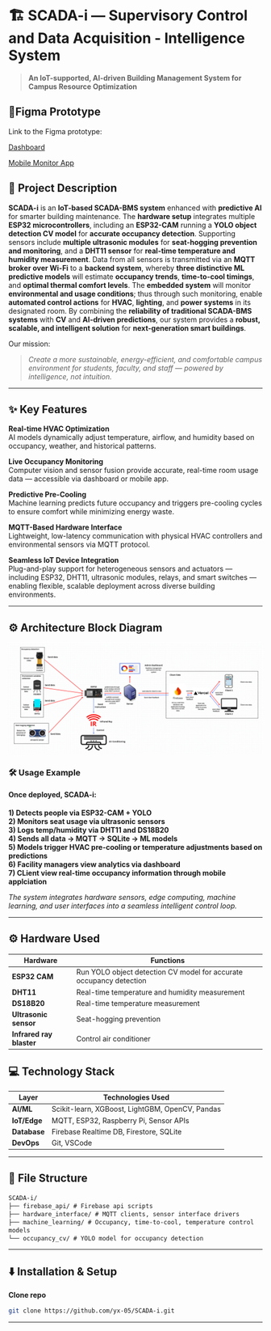 # 🏗️ SCADA-i — Supervisory Control and Data Acquisition - Intelligence System

> **An IoT-supported, AI-driven Building Management System for Campus Resource Optimization**

## 📱Figma Prototype
Link to the Figma prototype:

[Dashboard](https://www.figma.com/proto/2IgBJD8xzPYUQsibwKqplg/BugSolver?node-id=0-1&t=NZIzghUPB14tYiao-1)

[Mobile Monitor App](https://www.figma.com/proto/2IgBJD8xzPYUQsibwKqplg/BugSolver?node-id=1-2&t=NxiNEqSXgTG1WxAt-1)

## 📝 Project Description

**SCADA-i** is an **IoT-based SCADA-BMS system** enhanced with **predictive AI** for smarter building maintenance. The **hardware setup** integrates multiple **ESP32 microcontrollers**, including an **ESP32-CAM** running a **YOLO object detection CV model** for **accurate occupancy detection**. Supporting sensors include **multiple ultrasonic modules** for **seat-hogging prevention and monitoring**, and a **DHT11 sensor** for **real-time temperature and humidity measurement**. Data from all sensors is transmitted via an **MQTT broker over Wi-Fi** to a **backend system**, whereby **three distinctive ML predictive models** will estimate **occupancy trends**, **time-to-cool timings**, and **optimal thermal comfort levels**. The **embedded system** will monitor **environmental and usage conditions**; thus through such monitoring, enable **automated control actions** for **HVAC**, **lighting**, and **power systems** in its designated room. By combining the **reliability of traditional SCADA-BMS systems** with **CV** and **AI-driven predictions**, our system provides a **robust, scalable, and intelligent solution** for **next-generation smart buildings**.

Our mission:  
> *Create a more sustainable, energy-efficient, and comfortable campus environment for students, faculty, and staff — powered by intelligence, not intuition.*

---

## ✨ Key Features

**Real-time HVAC Optimization**  
AI models dynamically adjust temperature, airflow, and humidity based on occupancy, weather, and historical patterns.

**Live Occupancy Monitoring**  
Computer vision and sensor fusion provide accurate, real-time room usage data — accessible via dashboard or mobile app.

**Predictive Pre-Cooling**  
Machine learning predicts future occupancy and triggers pre-cooling cycles to ensure comfort while minimizing energy waste.

**MQTT-Based Hardware Interface**  
Lightweight, low-latency communication with physical HVAC controllers and environmental sensors via MQTT protocol.

**Seamless IoT Device Integration**  
Plug-and-play support for heterogeneous sensors and actuators — including ESP32, DHT11, ultrasonic modules, relays, and smart switches — enabling flexible, scalable deployment across diverse building environments.

---

## ⚙️ Architecture Block Diagram

![SCADA-i Architecture Block Diagram](block_diagram.png)

### 🛠️ Usage Example
#### Once deployed, SCADA-i:

**1) Detects people via ESP32-CAM + YOLO**  
**2) Monitors seat usage via ultrasonic sensors**  
**3) Logs temp/humidity via DHT11 and DS18B20**  
**4) Sends all data → MQTT → SQLite → ML models**  
**5) Models trigger HVAC pre-cooling or temperature adjustments based on predictions**  
**6) Facility managers view analytics via dashboard**  
**7) CLient view real-time occupancy information through mobile applciation**  

*The system integrates hardware sensors, edge computing, machine learning, and user interfaces into a seamless intelligent control loop.*

---

## ⚙️ Hardware Used
| Hardware               | Functions                         |
|---------------------|--------------------------------------------|
| **ESP32 CAM**           | Run YOLO object detection CV model for accurate occupancy detection    |
| **DHT11**        | Real-time temperature and humidity measurement      |
| **DS18B20**        | Real-time temperature measurement  |
| **Ultrasonic sensor**          | Seat-hogging prevention      |
| **Infrared ray blaster**          | Control air conditioner      |

## 💻 Technology Stack

| Layer               | Technologies Used                          |
|---------------------|--------------------------------------------|
| **AI/ML**           | Scikit-learn, XGBoost, LightGBM, OpenCV, Pandas    |
| **IoT/Edge**        | MQTT, ESP32, Raspberry Pi, Sensor APIs      |
| **Database**        | Firebase Realtime DB, Firestore, SQLite |
| **DevOps**          | Git, VSCode     |

---

## 📂 File Structure
```
SCADA-i/
├── firebase_api/ # Firebase api scripts
├── hardware_interface/ # MQTT clients, sensor interface drivers
├── machine_learning/ # Occupancy, time-to-cool, temperature control models
└── occupancy_cv/ # YOLO model for occupancy detection
```

---

## ⬇️ Installation & Setup

**Clone repo**
   ```bash
   git clone https://github.com/yx-05/SCADA-i.git
   ```
---
